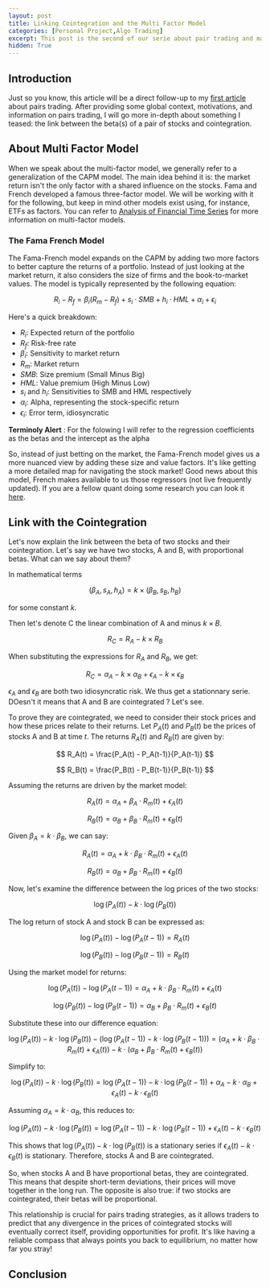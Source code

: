```yaml
---
layout: post
title: Linking Cointegration and the Multi Factor Model 
categories: [Personal Project,Algo Trading]
excerpt: This post is the second of our serie about pair trading and market neutral strategies ...
hidden: True
---
```


## Introduction

Just so you know, this article will be a direct follow-up to my [first article](https://zaltarba.github.io/blog/PairsTrading-1/) about pairs trading. After providing some global context, motivations, and information on pairs trading, I will go more in-depth about something I teased: the link between the beta(s) of a pair of stocks and cointegration.

## About Multi Factor Model

When we speak about the multi-factor model, we generally refer to a generalization of the CAPM model. The main idea behind it is: the market return isn't the only factor with a shared influence on the stocks. Fama and French developed a famous three-factor model. We will be working with it for the following, but keep in mind other models exist using, for instance, ETFs as factors. You can refer to [Analysis of Financial Time Series](https://cpb-us-w2.wpmucdn.com/blog.nus.edu.sg/dist/0/6796/files/2017/03/analysis-of-financial-time-series-copy-2ffgm3v.pdf) for more information on multi-factor models.

### The Fama French Model

The Fama-French model expands on the CAPM by adding two more factors to better capture the returns of a portfolio. Instead of just looking at the market return, it also considers the size of firms and the book-to-market values. The model is typically represented by the following equation:

$$
R_i - R_f = \beta_i (R_m - R_f) + s_i \cdot SMB + h_i \cdot HML + \alpha_i + \epsilon_i
$$

Here's a quick breakdown:
- $R_i$: Expected return of the portfolio
- $R_f$: Risk-free rate
- $\beta_i$: Sensitivity to market return
- $R_m$: Market return
- $SMB$: Size premium (Small Minus Big)
- $HML$: Value premium (High Minus Low)
- $s_i$ and $h_i$: Sensitivities to SMB and HML respectively
- $\alpha_i$: Alpha, representing the stock-specific return
- $\epsilon_i$: Error term, idiosyncratic

**Terminoly Alert** : For the folowing I will refer to the regression coefficients as the betas and the intercept as the alpha

So, instead of just betting on the market, the Fama-French model gives us a more nuanced view by adding these size and value factors. It's like getting a more detailed map for navigating the stock market! Good news about this model, French makes available to us those regressors (not live frequently updated). If you are a fellow quant doing some research you can look it [here](https://mba.tuck.dartmouth.edu/pages/faculty/ken.french/data_library.html#Research).

## Link with the Cointegration 

Let's now explain the link between the beta of two stocks and their cointegration. Let's say we have two stocks, A and B, with proportional betas. What can we say about them?

In mathematical terms

$$
(\beta_A, s_A, h_A) = k \times (\beta_B, s_B, h_B)
$$

for some constant $k$. 

Then let's denote C the linear combination of A and minus $k \times B$.

$$
R_C = R_A - k \times R_B
$$

When substituting the expressions for $R_A$ and $R_B$, we get:

$$
R_C = \alpha_A - k \times \alpha_B + \epsilon_A - k \times \epsilon_B
$$

$\epsilon_A$ and $\epsilon_B$ are both two idiosyncratic risk. We thus get a stationnary serie. DOesn't it means that A and B are cointegrated ? Let's see.

To prove they are cointegrated, we need to consider their stock prices and how these prices relate to their returns. Let $P_A(t)$ and $P_B(t)$ be the prices of stocks A and B at time $t$. The returns $R_A(t)$ and $R_B(t)$ are given by:

$$
R_A(t) = \frac{P_A(t) - P_A(t-1)}{P_A(t-1)}
$$

$$
R_B(t) = \frac{P_B(t) - P_B(t-1)}{P_B(t-1)}
$$

Assuming the returns are driven by the market model:

$$
R_A(t) = \alpha_A + \beta_A \cdot R_m(t) + \epsilon_A(t)
$$

$$
R_B(t) = \alpha_B + \beta_B \cdot R_m(t) + \epsilon_B(t)
$$

Given $\beta_A = k \cdot \beta_B$, we can say:

$$
R_A(t) = \alpha_A + k \cdot \beta_B \cdot R_m(t) + \epsilon_A(t)
$$

$$
R_B(t) = \alpha_B + \beta_B \cdot R_m(t) + \epsilon_B(t)
$$

Now, let's examine the difference between the log prices of the two stocks:

$$
\log(P_A(t)) - k \cdot \log(P_B(t))
$$

The log return of stock A and stock B can be expressed as:

$$
\log(P_A(t)) - \log(P_A(t-1)) = R_A(t)
$$

$$
\log(P_B(t)) - \log(P_B(t-1)) = R_B(t)
$$

Using the market model for returns:

$$
\log(P_A(t)) - \log(P_A(t-1)) = \alpha_A + k \cdot \beta_B \cdot R_m(t) + \epsilon_A(t)
$$

$$
\log(P_B(t)) - \log(P_B(t-1)) = \alpha_B + \beta_B \cdot R_m(t) + \epsilon_B(t)
$$

Substitute these into our difference equation:

$$
\log(P_A(t)) - k \cdot \log(P_B(t)) - \left( \log(P_A(t-1)) - k \cdot \log(P_B(t-1)) \right) = \left( \alpha_A + k \cdot \beta_B \cdot R_m(t) + \epsilon_A(t) \right) - k \cdot \left( \alpha_B + \beta_B \cdot R_m(t) + \epsilon_B(t) \right)
$$

Simplify to:

$$
\log(P_A(t)) - k \cdot \log(P_B(t)) = \log(P_A(t-1)) - k \cdot \log(P_B(t-1)) + \alpha_A - k \cdot \alpha_B + \epsilon_A(t) - k \cdot \epsilon_B(t)
$$

Assuming $\alpha_A = k \cdot \alpha_B$, this reduces to:

$$
\log(P_A(t)) - k \cdot \log(P_B(t)) = \log(P_A(t-1)) - k \cdot \log(P_B(t-1)) + \epsilon_A(t) - k \cdot \epsilon_B(t)
$$

This shows that $\log(P_A(t)) - k \cdot \log(P_B(t))$ is a stationary series if $\epsilon_A(t) - k \cdot \epsilon_B(t)$ is stationary. Therefore, stocks A and B are cointegrated.

So, when stocks A and B have proportional betas, they are cointegrated. This means that despite short-term deviations, their prices will move together in the long run. The opposite is also true: if two stocks are cointegrated, their betas will be proportional.

This relationship is crucial for pairs trading strategies, as it allows traders to predict that any divergence in the prices of cointegrated stocks will eventually correct itself, providing opportunities for profit. It's like having a reliable compass that always points you back to equilibrium, no matter how far you stray!


## Conclusion 
